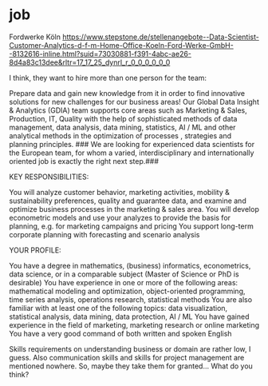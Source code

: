 # job
Fordwerke Köln
https://www.stepstone.de/stellenangebote--Data-Scientist-Customer-Analytics-d-f-m-Home-Office-Koeln-Ford-Werke-GmbH--8132616-inline.html?suid=73030881-f391-4abc-ae26-8d4a83c13dee&rltr=17_17_25_dynrl_r_0_0_0_0_0_0

I think, they want to hire more than one person for the team:

Prepare data and gain new knowledge from it in order to find innovative solutions for new challenges for our business areas! Our Global Data Insight & Analytics (GDIA) team supports core areas such as Marketing & Sales, Production, IT, Quality with the help of sophisticated methods of data management, data analysis, data mining, statistics, AI / ML and other analytical methods in the optimization of processes , strategies and planning principles. ### We are looking for experienced data scientists for the European team, for whom a varied, interdisciplinary and internationally oriented job is exactly the right next step.###

KEY RESPONSIBILITIES:

You will analyze customer behavior, marketing activities, mobility & sustainability preferences, quality and guarantee data, and examine and optimize business processes in the marketing & sales area.
You will develop econometric models and use your analyzes to provide the basis for planning, e.g. for marketing campaigns and pricing
You support long-term corporate planning with forecasting and scenario analysis

YOUR PROFILE:

You have a degree in mathematics, (business) informatics, econometrics, data science, or in a comparable subject (Master of Science or PhD is desirable)
You have experience in one or more of the following areas: mathematical modeling and optimization, object-oriented programming, time series analysis, operations research, statistical methods
You are also familiar with at least one of the following topics: data visualization, statistical analysis, data mining, data protection, AI / ML
You have gained experience in the field of marketing, marketing research or online marketing
You have a very good command of both written and spoken English

Skills requirements on understanding business or domain are rather low, I guess. Also communication skills and skills for project management are mentioned nowhere. So, maybe they take them for granted...
What do you think?
